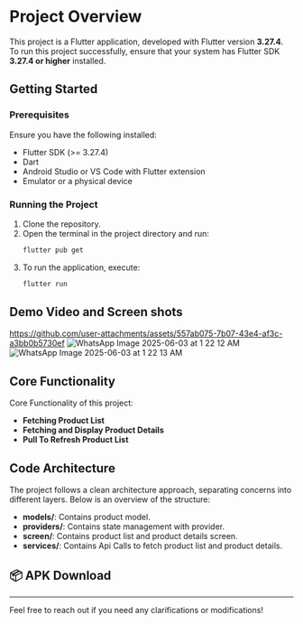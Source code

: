 # Project Overview

This project is a Flutter application, developed with Flutter version **3.27.4**. To run this project successfully, ensure that your system has Flutter SDK **3.27.4 or higher** installed.

## Getting Started

### Prerequisites
Ensure you have the following installed:
- Flutter SDK (>= 3.27.4)
- Dart
- Android Studio or VS Code with Flutter extension
- Emulator or a physical device

### Running the Project
1. Clone the repository.
2. Open the terminal in the project directory and run:
   ```sh
   flutter pub get
   ```
3. To run the application, execute:
   ```sh
   flutter run
   ```

## Demo Video and Screen shots



https://github.com/user-attachments/assets/557ab075-7b07-43e4-af3c-a3bb0b5730ef ![WhatsApp Image 2025-06-03 at 1 22 12 AM](https://github.com/user-attachments/assets/90e485ca-0296-41f5-8afe-625f9d3d2e08) ![WhatsApp Image 2025-06-03 at 1 22 13 AM](https://github.com/user-attachments/assets/a58aedc8-4346-4643-9543-56df86906c39)





## Core Functionality

Core Functionality of this project: 

- **Fetching Product List**
- **Fetching and Display Product Details**
- **Pull To Refresh Product List**

## Code Architecture

The project follows a clean architecture approach, separating concerns into different layers. Below is an overview of the structure:

- **models/**: Contains product model.
- **providers/**: Contains state management with provider.
- **screen/**: Contains product list and product details screen.
- **services/**: Contains Api Calls to fetch product list and product details.



## 📦 APK Download



---

Feel free to reach out if you need any clarifications or modifications!
